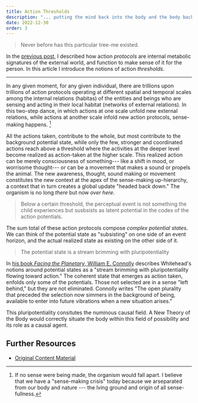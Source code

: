 ```yaml
---
title: Action Thresholds
description: "... putting the mind back into the body and the body back into nature"
date: 2022-12-30
order: 3
---
```



> Never before has this particular tree-me existed.

In the [previous post](new-theory-of-the-body/action-protocols), I described how action *protocols* are internal metabolic signatures of the external world, and function to make sense of it for the person. In this article I introduce the notions of action *thresholds*.

* * * * *

In any given moment, for any given individual, there are trillions upon trillions of action protocols operating at different spatial and temporal scales among the internal relations (habitas) of the entities and beings who are sensing and acting in their local habitat (networks of external relations). In this two-step dance, in which actions at one scale unfold new external relations, while actions at another scale infold new action protocols, sense-making happens. [^1]

All the actions taken, contribute to the whole, but most contribute to the background potential state, while only the few, stronger and coordinated actions reach above a threshold where the activities at the deeper level become realized as action-taken at the higher scale. This realized action can be merely consciousness of something--- like a shift in mood, or worrisome thought--- or can be a movement that makes a sound or propels the animal. The new awareness, thought, sound making or movement constitutes the new context at the apex of the sense-making up-hierarchy, a context that in turn creates a global update "headed back down." The organism is no long *there* but now *over here*.

> Below a certain threshold, the perceptual event is not something the child experiences but susbsists as latent potential in the codex of the action potentials.

The sum total of these action protocols compose *complex potential state*s. We can think of the potential state as "subsisting" on one side of an event horizon, and the actual realized state as existing on the other side of it.

> The potential state is a stream brimming with pluripotentiality

In [his book ](https://www.dukeupress.edu/facing-the-planetary)*[Facing the Planetary](https://www.dukeupress.edu/facing-the-planetary)*[, William E. Connolly](https://www.dukeupress.edu/facing-the-planetary) describes Whitehead's notions around potential states as a "stream brimming with pluripotentiality flowing toward action." The coherent state that emerges as action taken, enfolds only some of the potentials. Those not selected are in a sense "left behind," but they are not eliminated. Connolly writes "The open plurality that preceded the selection now simmers in the background of being, available to enter into future vibrations when a new situation arises."

This pluripotentiality consitutes the numinous causal field. A New Theory of the Body would correctly situate the body within this field of possibility and its role as a causal agent.

## Further Resources

- [Original Content Material](https://bonnittaroy.substack.com/p/a-new-theory-of-the-body-action-thresholds)

[^1]: If no sense were being made, the organism would fall apart. I believe that we have a "sense-making crisis" today because we arseparated from our body and nature --- the lving ground and origin of all sense-fullness.

